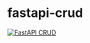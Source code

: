 # fastapi-crud
[![FastAPI CRUD](https://github.com/Mr-Vikas111/fastapi-crud/actions/workflows/fastapi-app.yml/badge.svg)](https://github.com/Mr-Vikas111/fastapi-crud/actions/workflows/fastapi-app.yml)

